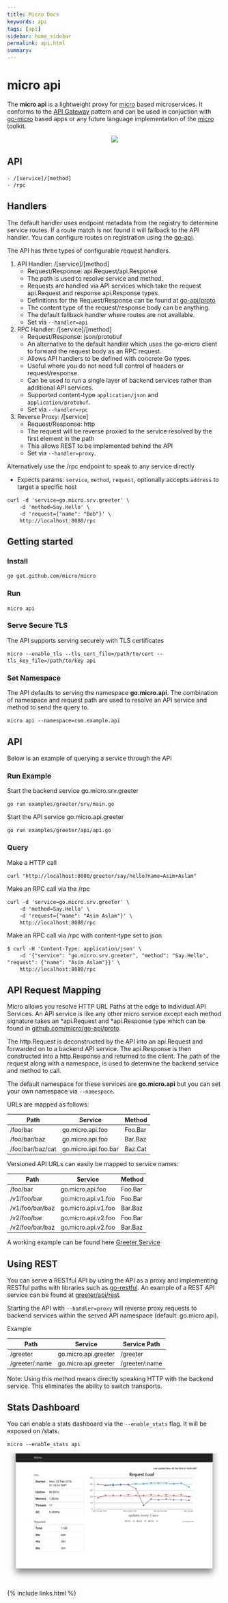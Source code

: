 ```yaml
---
title: Micro Docs
keywords: api
tags: [api]
sidebar: home_sidebar
permalink: api.html
summary: 
---
```


# micro api

The **micro api** is a lightweight proxy for [micro](https://github.com/micro/micro) based microservices. It conforms to the [API Gateway](http://microservices.io/patterns/apigateway.html) pattern and can be used in conjuction with [go-micro](https://github.com/micro/go-micro) based apps or any future language implementation of the [micro](https://github.com/micro/micro) toolkit.

<p align="center">
  <img src="images/api.png" />
</p>

## API

```
- /[service]/[method]
- /rpc
```

## Handlers

The default handler uses endpoint metadata from the registry to determine service routes. If a route match is not found it will 
fallback to the API handler. You can configure routes on registration using the [go-api](https://github.com/micro/go-api).

The API has three types of configurable request handlers.

1. API Handler: /[service]/[method]
	- Request/Response: api.Request/api.Response
	- The path is used to resolve service and method.
	- Requests are handled via API services which take the request api.Request and response api.Response types. 
	- Definitions for the Request/Response can be found at [go-api/proto](https://github.com/micro/go-api/blob/master/proto/api.proto)
	- The content type of the request/response body can be anything.
	- The default fallback handler where routes are not available.
	- Set via `--handler=api`
2. RPC Handler: /[service]/[method]
	- Request/Response: json/protobuf
	- An alternative to the default handler which uses the go-micro client to forward the request body as an RPC request.
	- Allows API handlers to be defined with concrete Go types.
	- Useful where you do not need full control of headers or request/response.
	- Can be used to run a single layer of backend services rather than additional API services.
	- Supported content-type `application/json` and `application/protobuf`.
	- Set via `--handler=rpc`
3. Reverse Proxy: /[service]
	- Request/Response: http
	- The request will be reverse proxied to the service resolved by the first element in the path
	- This allows REST to be implemented behind the API
	- Set via `--handler=proxy`.

Alternatively use the /rpc endpoint to speak to any service directly
- Expects params: `service`, `method`, `request`, optionally accepts `address` to target a specific host

```
curl -d 'service=go.micro.srv.greeter' \
	-d 'method=Say.Hello' \
	-d 'request={"name": "Bob"}' \
	http://localhost:8080/rpc
```

## Getting started

### Install

```shell
go get github.com/micro/micro
```

### Run

```shell
micro api
```

### Serve Secure TLS

The API supports serving securely with TLS certificates

```shell
micro --enable_tls --tls_cert_file=/path/to/cert --tls_key_file=/path/to/key api
```

### Set Namespace

The API defaults to serving the namespace **go.micro.api**. The combination of namespace and request path 
are used to resolve an API service and method to send the query to.

```shell
micro api --namespace=com.example.api
```

## API

Below is an example of querying a service through the API

### Run Example

Start the backend service go.micro.srv.greeter

```shell
go run examples/greeter/srv/main.go 
```

Start the API service go.micro.api.greeter

```shell
go run examples/greeter/api/api.go
```

### Query

Make a HTTP call

```shell
curl "http://localhost:8080/greeter/say/hello?name=Asim+Aslam"
```

Make an RPC call via the /rpc

```shell
curl -d 'service=go.micro.srv.greeter' \
	-d 'method=Say.Hello' \
	-d 'request={"name": "Asim Aslam"}' \
	http://localhost:8080/rpc
```

Make an RPC call via /rpc with content-type set to json

```shell
$ curl -H 'Content-Type: application/json' \
	-d '{"service": "go.micro.srv.greeter", "method": "Say.Hello", "request": {"name": "Asim Aslam"}}' \
	http://localhost:8080/rpc
```

## API Request Mapping

Micro allows you resolve HTTP URL Paths at the edge to individual API Services. An API service is like any other 
micro service except each method signature takes an *api.Request and *api.Response type which can be found in 
[github.com/micro/go-api/proto](https://github.com/micro/go-api/blob/master/proto/api.proto).

The http.Request is deconstructed by the API into an api.Request and forwarded on to a backend API service. 
The api.Response is then constructed into a http.Response and returned to the client. The path of the request 
along with a namespace, is used to determine the backend service and method to call.

The default namespace for these services are **go.micro.api** but you can set your own namespace via `--namespace`.

URLs are mapped as follows:

Path	|	Service	|	Method
----	|	----	|	----
/foo/bar	|	go.micro.api.foo	|	Foo.Bar
/foo/bar/baz	|	go.micro.api.foo	|	Bar.Baz
/foo/bar/baz/cat	|	go.micro.api.foo.bar	|	Baz.Cat

Versioned API URLs can easily be mapped to service names:

Path	|	Service	|	Method
----	|	----	|	----
/foo/bar	|	go.micro.api.foo	|	Foo.Bar
/v1/foo/bar	|	go.micro.api.v1.foo	|	Foo.Bar
/v1/foo/bar/baz	|	go.micro.api.v1.foo	|	Bar.Baz
/v2/foo/bar	|	go.micro.api.v2.foo	|	Foo.Bar
/v2/foo/bar/baz	|	go.micro.api.v2.foo	|	Bar.Baz

A working example can be found here [Greeter Service](https://github.com/micro/examples/tree/master/greeter)

## Using REST

You can serve a RESTful API by using the API as a proxy and implementing RESTful paths with libraries such as [go-restful](https://github.com/emicklei/go-restful). 
An example of a REST API service can be found at [greeter/api/rest](https://github.com/micro/examples/tree/master/greeter/api/rest).

Starting the API with `--handler=proxy` will reverse proxy requests to backend services within the served API namespace (default: go.micro.api). 

Example

Path	|	Service	|	Service Path
---	|	---	|	---
/greeter	|	go.micro.api.greeter	|	/greeter
/greeter/:name	|	go.micro.api.greeter	|	/greeter/:name


Note: Using this method means directly speaking HTTP with the backend service. This eliminates the ability to switch transports.

## Stats Dashboard

You can enable a stats dashboard via the `--enable_stats` flag. It will be exposed on /stats.

```shell
micro --enable_stats api
```

<img src="images/stats.png">

{% include links.html %}
